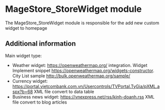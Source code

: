 # MageStore_StoreWidget module

The MageStore_StoreWidget module is responsible for the add new custom widget to homepage

## Additional information

Main widget type:
- Weather widget: https://openweathermap.org/ integration. Widget Implement snippet https://openweathermap.org/widgets-constructor. City List sample http://bulk.openweathermap.org/sample/
- Currency widget: https://portal.vietcombank.com.vn/Usercontrols/TVPortal.TyGia/pXML.aspx?b=68 XML file convert to data table
- Business news widget: https://vnexpress.net/rss/kinh-doanh.rss XML file convert to blog articles
